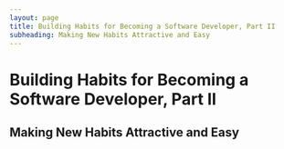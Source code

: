 ```yaml
---
layout: page
title: Building Habits for Becoming a Software Developer, Part II
subheading: Making New Habits Attractive and Easy
---
```


# Building Habits for Becoming a Software Developer, Part II
## Making New Habits Attractive and Easy
